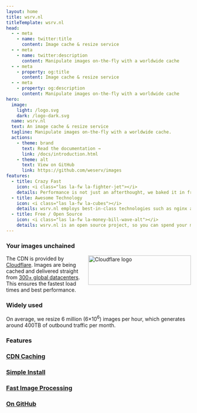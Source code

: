 ```yaml
---
layout: home
title: wsrv.nl
titleTemplate: wsrv.nl
head:
  - - meta
    - name: twitter:title
      content: Image cache & resize service
  - - meta
    - name: twitter:description
      content: Manipulate images on-the-fly with a worldwide cache
  - - meta
    - property: og:title
      content: Image cache & resize service
  - - meta
    - property: og:description
      content: Manipulate images on-the-fly with a worldwide cache
hero:
  image:
    light: /logo.svg
    dark: /logo-dark.svg
  name: wsrv.nl
  text: An image cache & resize service
  tagline: Manipulate images on-the-fly with a worldwide cache.
  actions:
    - theme: brand
      text: Read the documentation →
      link: /docs/introduction.html
    - theme: alt
      text: View on GitHub
      link: https://github.com/weserv/images
features:
  - title: Crazy Fast
    icon: <i class="las la-fw la-fighter-jet"></i>
    details: Performance is not just an afterthought, we baked it in from the start!
  - title: Awesome Technology
    icon: <i class="las la-fw la-cubes"></i>
    details: wsrv.nl employs best-in-class technologies such as nginx and libvips.
  - title: Free / Open Source
    icon: <i class="las la-fw la-money-bill-wave-alt"></i>
    details: wsrv.nl is an open source project, so you can spend your money on other stuff.
---
```


### Your images unchained

<a href="https://www.cloudflare.com/" title="CDN provided by Cloudflare" target="_blank">
  <Image
    class="cloudflare-logo"
    width="280"
    height="80"
    alt="Cloudflare logo" 
    align="right"
    :image="{ light: '/cloudflare-logo.svg', dark: '/cloudflare-logo-dark.svg' }" 
   />
</a>

The CDN is provided by [Cloudflare](https://www.cloudflare.com/). Images are being cached and delivered straight from
[300+ global datacenters](https://www.cloudflare.com/network/). This ensures the fastest load times and best performance.

### Widely used

On average, we resize 6 million (6&times;10<sup>6</sup>) images per hour, which generates around 400TB of outbound traffic per month.

### Features

<div class="features">
  <section class="feature">
    <a href="https://www.cloudflare.com/" target="_blank">
      <i class="las la-fw la-rocket"></i>
      <h3 class="title small">CDN Caching</h3>
    </a>
  </section>
  <section class="feature">
    <a href="https://github.com/weserv/images/tree/5.x/docker" target="_blank">
      <i class="lab la-fw la-docker"></i>
      <h3 class="title small">Simple Install</h3>
    </a>
  </section>
  <section class="feature">
    <a href="https://github.com/libvips/libvips" target="_blank">
      <i class="las la-fw la-image"></i>
      <h3 class="title small">Fast Image Processing</h3>
    </a>
  </section>
  <section class="feature">
    <a href="https://github.com/weserv/images" target="_blank">
      <i class="lab la-fw la-github"></i>
      <h3 class="title small">On GitHub</h3>
    </a>
  </section>
</div>

